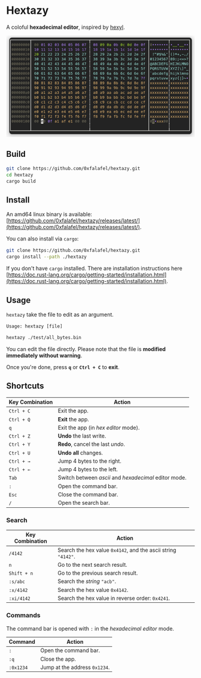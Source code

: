 # Hextazy

A coloful __hexadecimal editor__, inspired by [hexyl](https://github.com/sharkdp/hexyl).

![Illustration with all possible bytes](./images/hextazy.png)

## Build

```bash
git clone https://github.com/0xfalafel/hextazy.git
cd hextazy
cargo build
```

## Install

An amd64 linux binary is available: [https://github.com/0xfalafel/hextazy/releases/latest/](https://github.com/0xfalafel/hextazy/releases/latest/).

You can also install via `cargo`:

```bash
git clone https://github.com/0xfalafel/hextazy.git
cargo install --path ./hextazy
```

If you don't have `cargo` installed. There are installation instructions here [https://doc.rust-lang.org/cargo/getting-started/installation.html](https://doc.rust-lang.org/cargo/getting-started/installation.html).

## Usage

`hextazy` take the file to edit as an argument.

```
Usage: hextazy [file]
```

```bash
hextazy ./test/all_bytes.bin
```

You can edit the file directly. Please note that the file is __modified immediately without warning__.

Once you're done, press __`q`__ or __`Ctrl + C`__ to __exit__.

## Shortcuts

| Key Combination   | Action       |
|-------------------|--------------|
| `Ctrl + C`        | Exit the app. |
| `Ctrl + Q`        | __Exit__ the app. |
| `q`               | Exit the app (in _hex editor_ mode). |
| `Ctrl + Z`        | __Undo__ the last write. |
| `Ctrl + Y`        | __Redo__, cancel the last _undo_. |
| `Ctrl + U`        | __Undo all__ changes. |
| `Ctrl + →`        | Jump 4 bytes to the right. |
| `Ctrl + ←`        | Jump 4 bytes to the left. |
| `Tab`             | Switch between _ascii_ and _hexadecimal_ editor mode. |
| `:`               | Open the command bar. |
| `Esc`             | Close the command bar. |
| `/`               | Open the search bar. |

### Search

| Key Combination   | Action       |
|-------------------|--------------|
| `/4142`           | Search the hex value `0x4142`, and the ascii string `"4142"`. |
| `n`               | Go to the next search result. |
| `Shift + n`       | Go to the previous search result. |
| `:s/abc`          | Search the _string_ `"acb"`. |
| `:x/4142`         | Search the hex value `0x4142`. |
| `:xi/4142`        | Search the hex value in reverse order: `0x4241`. |

### Commands

The command bar is opened with `:` in the _hexadecimal editor_ mode.

| Command           | Action       |
|-------------------|--------------|
| `:`               | Open the command bar. |
| `:q`              | Close the app. |
| `:0x1234`         | Jump at the address `0x1234`. |
